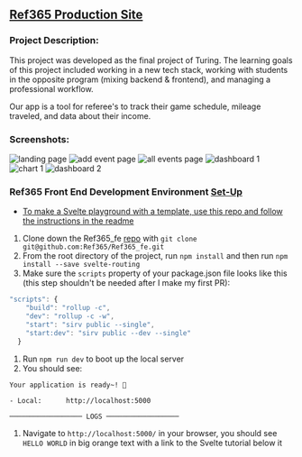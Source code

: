 ## [Ref365 Production Site](https://theref365.herokuapp.com/)
### Project Description:
This project was developed as the final project of Turing. The learning goals of this project included working in a new tech stack, working with students in the opposite program (mixing backend & frontend), and managing a professional workflow.

Our app is a tool for referee's to track their game schedule, mileage traveled, and data about their income. 

### Screenshots:
![landing page](https://imgur.com/r7NggxJ.png)
![add event page](https://imgur.com/U0RAFhk.png)
![all events page](https://imgur.com/O2iPKnk.png)
![dashboard 1](https://imgur.com/1Fr0Us4.png)
![chart 1](https://imgur.com/klPawYN.png)
![dashboard 2](https://imgur.com/gV9FTHd.png)



### Ref365 Front End Development Environment [Set-Up](https://gist.github.com/nwgambee/2216c410ba3d79d21b8d3ae8fcbf83b0)

- [To make a Svelte playground with a template, use this repo and follow the instructions in the readme](https://github.com/sveltejs/template)
1. Clone down the Ref365_fe [repo](https://github.com/Ref365/Ref365_fe) with `git clone git@github.com:Ref365/Ref365_fe.git`
1. From the root directory of the project, run `npm install` and then run `npm install --save svelte-routing`
1. Make sure the `scripts` property of your package.json file looks like this (this step shouldn't be needed after I make my first PR): 
```javascript
"scripts": {
    "build": "rollup -c",
    "dev": "rollup -c -w",
    "start": "sirv public --single",
    "start:dev": "sirv public --dev --single"
  }
  ```
  1. Run `npm run dev` to boot up the local server 
  1. You should see: 
  ```
  Your application is ready~! 🚀

  - Local:      http://localhost:5000

────────────────── LOGS ──────────────────
```
  1. Navigate to `http://localhost:5000/` in your browser, you should see `HELLO WORLD` in big orange text with a link to the Svelte tutorial below it
